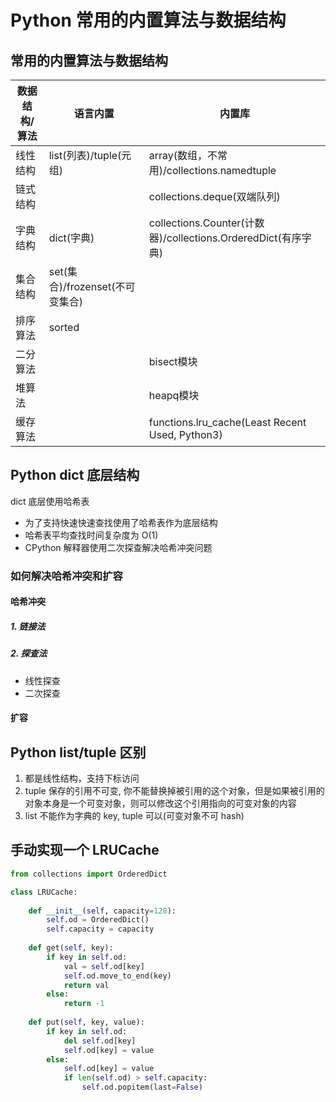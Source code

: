 # Python 常用的内置算法与数据结构

## 常用的内置算法与数据结构
数据结构/算法|语言内置|内置库
-----------|------|----
线性结构|list(列表)/tuple(元组)|array(数组，不常用)/collections.namedtuple
链式结构| |collections.deque(双端队列)
字典结构|dict(字典)|collections.Counter(计数器)/collections.OrderedDict(有序字典)
集合结构|set(集合)/frozenset(不可变集合)| 
排序算法|sorted| 
二分算法| |bisect模块
堆算法| |heapq模块
缓存算法| |functions.lru_cache(Least Recent Used, Python3)

## Python dict 底层结构
dict 底层使用哈希表
- 为了支持快速快速查找使用了哈希表作为底层结构
- 哈希表平均查找时间复杂度为 O(1)
- CPython 解释器使用二次探查解决哈希冲突问题

### 如何解决哈希冲突和扩容
#### 哈希冲突
##### 1. 链接法
##### 2. 探查法
- 线性探查
- 二次探查

#### 扩容

## Python list/tuple 区别
1. 都是线性结构，支持下标访问
2. tuple 保存的引用不可变, 你不能替换掉被引用的这个对象，但是如果被引用的对象本身是一个可变对象，则可以修改这个引用指向的可变对象的内容
3. list 不能作为字典的 key, tuple 可以(可变对象不可 hash)

## 手动实现一个 LRUCache
```python
from collections import OrderedDict

class LRUCache:
    
    def __init__(self, capacity=128):
        self.od = OrderedDict()
        self.capacity = capacity
        
    def get(self, key):
        if key in self.od:
            val = self.od[key]
            self.od.move_to_end(key)
            return val
        else:
            return -1
    
    def put(self, key, value):
        if key in self.od:
            del self.od[key]
            self.od[key] = value
        else:
            self.od[key] = value
            if len(self.od) > self.capacity:
                self.od.popitem(last=False)

```